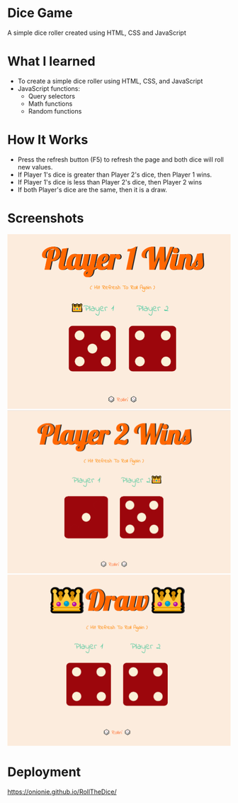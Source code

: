 # Dice Game
A simple dice roller created using HTML, CSS and JavaScript

# What I learned
- To create a simple dice roller using HTML, CSS, and JavaScript
- JavaScript functions:
	- Query selectors
	- Math functions 
	- Random functions

# How It Works
- Press the refresh button (F5) to refresh the page and both dice will roll new values.
- If Player 1's dice is greater than Player 2's dice, then Player 1 wins.
- If Player 1's dice is less than Player 2's dice, then Player 2 wins
- If both Player's dice are the same, then it is a draw.

# Screenshots
<img src = "https://github.com/Onionie/RollTheDice/blob/main/images/p1w.PNG">
<img src = "https://github.com/Onionie/RollTheDice/blob/main/images/p2w.PNG">
<img src = "https://github.com/Onionie/RollTheDice/blob/main/images/draw.PNG">

# Deployment
https://onionie.github.io/RollTheDice/
